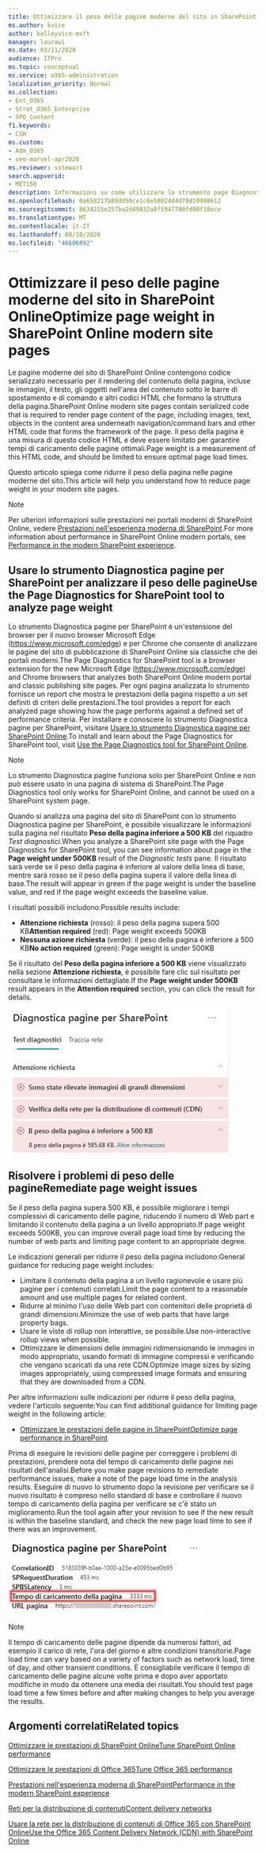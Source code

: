 ```yaml
---
title: Ottimizzare il peso delle pagine moderne del sito in SharePoint Online
ms.author: kvice
author: kelleyvice-msft
manager: laurawi
ms.date: 03/11/2020
audience: ITPro
ms.topic: conceptual
ms.service: o365-administration
localization_priority: Normal
ms.collection:
- Ent_O365
- Strat_O365_Enterprise
- SPO_Content
f1.keywords:
- CSH
ms.custom:
- Adm_O365
- seo-marvel-apr2020
ms.reviewer: sstewart
search.appverid:
- MET150
description: Informazioni su come utilizzare lo strumento page Diagnostics per ottimizzare il peso della pagina nelle pagine del sito di SharePoint Online moderne.
ms.openlocfilehash: 0a658217b89dd50ce1c6e58024d4d78d19998612
ms.sourcegitcommit: 8634215e257ba2d49832a8f5947700fd00f18ece
ms.translationtype: MT
ms.contentlocale: it-IT
ms.lasthandoff: 08/10/2020
ms.locfileid: "46606892"
---
```

# <a name="optimize-page-weight-in-sharepoint-online-modern-site-pages"></a><span data-ttu-id="34760-103">Ottimizzare il peso delle pagine moderne del sito in SharePoint Online</span><span class="sxs-lookup"><span data-stu-id="34760-103">Optimize page weight in SharePoint Online modern site pages</span></span>

<span data-ttu-id="34760-104">Le pagine moderne del sito di SharePoint Online contengono codice serializzato necessario per il rendering del contenuto della pagina, incluse le immagini, il testo, gli oggetti nell'area del contenuto sotto le barre di spostamento e di comando e altri codici HTML che formano la struttura della pagina.</span><span class="sxs-lookup"><span data-stu-id="34760-104">SharePoint Online modern site pages contain serialized code that is required to render page content of the page, including images, text, objects in the content area underneath navigation/command bars and other HTML code that forms the framework of the page.</span></span> <span data-ttu-id="34760-105">Il peso della pagina è una misura di questo codice HTML e deve essere limitato per garantire tempi di caricamento delle pagine ottimali.</span><span class="sxs-lookup"><span data-stu-id="34760-105">Page weight is a measurement of this HTML code, and should be limited to ensure optimal page load times.</span></span>

<span data-ttu-id="34760-106">Questo articolo spiega come ridurre il peso della pagina nelle pagine moderne del sito.</span><span class="sxs-lookup"><span data-stu-id="34760-106">This article will help you understand how to reduce page weight in your modern site pages.</span></span>

>[!NOTE]
><span data-ttu-id="34760-107">Per ulteriori informazioni sulle prestazioni nei portali moderni di SharePoint Online, vedere [Prestazioni nell'esperienza moderna di SharePoint](https://docs.microsoft.com/sharepoint/modern-experience-performance).</span><span class="sxs-lookup"><span data-stu-id="34760-107">For more information about performance in SharePoint Online modern portals, see [Performance in the modern SharePoint experience](https://docs.microsoft.com/sharepoint/modern-experience-performance).</span></span>

## <a name="use-the-page-diagnostics-for-sharepoint-tool-to-analyze-page-weight"></a><span data-ttu-id="34760-108">Usare lo strumento Diagnostica pagine per SharePoint per analizzare il peso delle pagine</span><span class="sxs-lookup"><span data-stu-id="34760-108">Use the Page Diagnostics for SharePoint tool to analyze page weight</span></span>

<span data-ttu-id="34760-109">Lo strumento Diagnostica pagine per SharePoint è un'estensione del browser per il nuovo browser Microsoft Edge (https://www.microsoft.com/edge) e per Chrome che consente di analizzare le pagine del sito di pubblicazione di SharePoint Online sia classiche che dei portali moderni.</span><span class="sxs-lookup"><span data-stu-id="34760-109">The Page Diagnostics for SharePoint tool is a browser extension for the new Microsoft Edge (https://www.microsoft.com/edge) and Chrome browsers that analyzes both SharePoint Online modern portal and classic publishing site pages.</span></span> <span data-ttu-id="34760-110">Per ogni pagina analizzata lo strumento fornisce un report che mostra le prestazioni della pagina rispetto a un set definiti di criteri delle prestazioni.</span><span class="sxs-lookup"><span data-stu-id="34760-110">The tool provides a report for each analyzed page showing how the page performs against a defined set of performance criteria.</span></span> <span data-ttu-id="34760-111">Per installare e conoscere lo strumento Diagnostica pagine per SharePoint, visitare [Usare lo strumento Diagnostica pagine per SharePoint Online](page-diagnostics-for-spo.md).</span><span class="sxs-lookup"><span data-stu-id="34760-111">To install and learn about the Page Diagnostics for SharePoint tool, visit [Use the Page Diagnostics tool for SharePoint Online](page-diagnostics-for-spo.md).</span></span>

>[!NOTE]
><span data-ttu-id="34760-112">Lo strumento Diagnostica pagine funziona solo per SharePoint Online e non può essere usato in una pagina di sistema di SharePoint.</span><span class="sxs-lookup"><span data-stu-id="34760-112">The Page Diagnostics tool only works for SharePoint Online, and cannot be used on a SharePoint system page.</span></span>

<span data-ttu-id="34760-113">Quando si analizza una pagina del sito di SharePoint con lo strumento Diagnostica pagine per SharePoint, è possibile visualizzare le informazioni sulla pagina nel risultato **Peso della pagina inferiore a 500 KB** del riquadro _Test diagnostici_.</span><span class="sxs-lookup"><span data-stu-id="34760-113">When you analyze a SharePoint site page with the Page Diagnostics for SharePoint tool, you can see information about page in the **Page weight under 500KB** result of the _Diagnostic tests_ pane.</span></span> <span data-ttu-id="34760-114">Il risultato sarà verde se il peso della pagina è inferiore al valore della linea di base, mentre sarà rosso se il peso della pagina supera il valore della linea di base.</span><span class="sxs-lookup"><span data-stu-id="34760-114">The result will appear in green if the page weight is under the baseline value, and red if the page weight exceeds the baseline value.</span></span>

<span data-ttu-id="34760-115">I risultati possibili includono:</span><span class="sxs-lookup"><span data-stu-id="34760-115">Possible results include:</span></span>

- <span data-ttu-id="34760-116">**Attenzione richiesta** (rosso): il peso della pagina supera 500 KB</span><span class="sxs-lookup"><span data-stu-id="34760-116">**Attention required** (red): Page weight exceeds 500KB</span></span>
- <span data-ttu-id="34760-117">**Nessuna azione richiesta** (verde): il peso della pagina è inferiore a 500 KB</span><span class="sxs-lookup"><span data-stu-id="34760-117">**No action required** (green): Page weight is under 500KB</span></span>

<span data-ttu-id="34760-118">Se il risultato del **Peso della pagina inferiore a 500 KB** viene visualizzato nella sezione **Attenzione richiesta**, è possibile fare clic sul risultato per consultare le informazioni dettagliate.</span><span class="sxs-lookup"><span data-stu-id="34760-118">If the **Page weight under 500KB** result appears in the **Attention required** section, you can click the result for details.</span></span>

![Risultati delle Richieste a SharePoint](media/modern-portal-optimization/pagediag-page-weight.png)

## <a name="remediate-page-weight-issues"></a><span data-ttu-id="34760-120">Risolvere i problemi di peso delle pagine</span><span class="sxs-lookup"><span data-stu-id="34760-120">Remediate page weight issues</span></span>

<span data-ttu-id="34760-121">Se il peso della pagina supera 500 KB, è possibile migliorare i tempi complessivi di caricamento delle pagine, riducendo il numero di Web part e limitando il contenuto della pagina a un livello appropriato.</span><span class="sxs-lookup"><span data-stu-id="34760-121">If page weight exceeds 500KB, you can improve overall page load time by reducing the number of web parts and limiting page content to an appropriate degree.</span></span>

<span data-ttu-id="34760-122">Le indicazioni generali per ridurre il peso della pagina includono:</span><span class="sxs-lookup"><span data-stu-id="34760-122">General guidance for reducing page weight includes:</span></span>

- <span data-ttu-id="34760-123">Limitare il contenuto della pagina a un livello ragionevole e usare più pagine per i contenuti correlati.</span><span class="sxs-lookup"><span data-stu-id="34760-123">Limit the page content to a reasonable amount and use multiple pages for related content.</span></span>
- <span data-ttu-id="34760-124">Ridurre al minimo l'uso delle Web part con contenitori delle proprietà di grandi dimensioni.</span><span class="sxs-lookup"><span data-stu-id="34760-124">Minimize the use of web parts that have large property bags.</span></span>
- <span data-ttu-id="34760-125">Usare le viste di rollup non interattive, se possibile.</span><span class="sxs-lookup"><span data-stu-id="34760-125">Use non-interactive rollup views when possible.</span></span>
- <span data-ttu-id="34760-126">Ottimizzare le dimensioni delle immagini ridimensionando le immagini in modo appropriato, usando formati di immagine compressi e verificando che vengano scaricati da una rete CDN.</span><span class="sxs-lookup"><span data-stu-id="34760-126">Optimize image sizes by sizing images appropriately, using compressed image formats and ensuring that they are downloaded from a CDN.</span></span>

<span data-ttu-id="34760-127">Per altre informazioni sulle indicazioni per ridurre il peso della pagina, vedere l'articolo seguente:</span><span class="sxs-lookup"><span data-stu-id="34760-127">You can find additional guidance for limiting page weight in the following article:</span></span>

- [<span data-ttu-id="34760-128">Ottimizzare le prestazioni delle pagine in SharePoint</span><span class="sxs-lookup"><span data-stu-id="34760-128">Optimize page performance in SharePoint</span></span>](https://docs.microsoft.com/sharepoint/dev/general-development/optimize-page-performance-in-sharepoint)

<span data-ttu-id="34760-129">Prima di eseguire le revisioni delle pagine per correggere i problemi di prestazioni, prendere nota del tempo di caricamento delle pagine nei risultati dell'analisi.</span><span class="sxs-lookup"><span data-stu-id="34760-129">Before you make page revisions to remediate performance issues, make a note of the page load time in the analysis results.</span></span> <span data-ttu-id="34760-130">Eseguire di nuovo lo strumento dopo la revisione per verificare se il nuovo risultato è compreso nello standard di base e controllare il nuovo tempo di caricamento della pagina per verificare se c'è stato un miglioramento.</span><span class="sxs-lookup"><span data-stu-id="34760-130">Run the tool again after your revision to see if the new result is within the baseline standard, and check the new page load time to see if there was an improvement.</span></span>

![Risultati del tempo di caricamento delle pagine](media/modern-portal-optimization/pagediag-page-load-time.png)

>[!NOTE]
><span data-ttu-id="34760-132">Il tempo di caricamento delle pagine dipende da numerosi fattori, ad esempio il carico di rete, l'ora del giorno e altre condizioni transitorie.</span><span class="sxs-lookup"><span data-stu-id="34760-132">Page load time can vary based on a variety of factors such as network load, time of day, and other transient conditions.</span></span> <span data-ttu-id="34760-133">È consigliabile verificare il tempo di caricamento delle pagine alcune volte prima e dopo aver apportato modifiche in modo da ottenere una media dei risultati.</span><span class="sxs-lookup"><span data-stu-id="34760-133">You should test page load time a few times before and after making changes to help you average the results.</span></span>

## <a name="related-topics"></a><span data-ttu-id="34760-134">Argomenti correlati</span><span class="sxs-lookup"><span data-stu-id="34760-134">Related topics</span></span>

[<span data-ttu-id="34760-135">Ottimizzare le prestazioni di SharePoint Online</span><span class="sxs-lookup"><span data-stu-id="34760-135">Tune SharePoint Online performance</span></span>](tune-sharepoint-online-performance.md)

[<span data-ttu-id="34760-136">Ottimizzare le prestazioni di Office 365</span><span class="sxs-lookup"><span data-stu-id="34760-136">Tune Office 365 performance</span></span>](tune-office-365-performance.md)

[<span data-ttu-id="34760-137">Prestazioni nell'esperienza moderna di SharePoint</span><span class="sxs-lookup"><span data-stu-id="34760-137">Performance in the modern SharePoint experience</span></span>](https://docs.microsoft.com/sharepoint/modern-experience-performance)

[<span data-ttu-id="34760-138">Reti per la distribuzione di contenuti</span><span class="sxs-lookup"><span data-stu-id="34760-138">Content delivery networks</span></span>](content-delivery-networks.md)

[<span data-ttu-id="34760-139">Usare la rete per la distribuzione di contenuti di Office 365 con SharePoint Online</span><span class="sxs-lookup"><span data-stu-id="34760-139">Use the Office 365 Content Delivery Network (CDN) with SharePoint Online</span></span>](use-office-365-cdn-with-spo.md)
